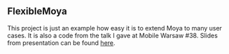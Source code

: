 FlexibleMoya
---

This project is just an example how easy it is to extend Moya to many user cases.
It is also a code from the talk I gave at Mobile Warsaw #38. Slides from presentation
can be found [here](https://speakerdeck.com/sunshinejr/flexible-networking-in-swift).
